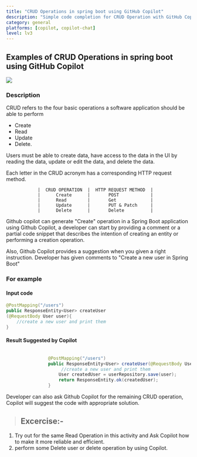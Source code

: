 ```yaml
---
title: "CRUD Operations in spring boot using GitHub Copilot"
description: "Simple code completion for CRUD Operation with GitHub Copilot"
category: general
platforms: [copilot, copilot-chat]
level: lv3
---
```


## Examples of CRUD Operations in spring boot using GitHub Copilot
[<img src="https://img.shields.io/badge/Lv3-Mature_Best_Practice-brightgreen">](https://github.com/orgs/AI-Native-Development/projects/1/)

### Description
CRUD refers to the four basic operations a software application should be able to perform 
 - Create
 - Read 
 - Update 
 - Delete.

 Users must be able to create data, have access to the data in the UI by reading the data, update or edit the data, and delete the data.

 Each letter in the CRUD acronym has a corresponding HTTP request method.

                |  CRUD OPERATION  |  HTTP REQUEST METHOD  |
                |      Create      |       POST            |
                |      Read        |       Get             |
                |      Update      |       PUT & Patch     |
                |      Delete      |       Delete          |

Github copilot can generate "Create" operation in a Spring Boot application using Github Copilot, a developer can start by providing a comment or a partial code snippet that describes the intention of creating an entity or performing a creation operation. 

Also, Github Copilot provides a suggestion when you given a right instruction.
Developer has given comments to "Create a new user in Spring Boot"

### For example

#### Input code

```java
@PostMapping("/users")
public ResponseEntity<User> createUser
(@RequestBody User user){
    //create a new user and print them
}
```

#### Result Suggested by Copilot
```java
               
                @PostMapping("/users")
                public ResponseEntity<User> createUser(@RequestBody User user) {
                     //create a new user and print them
                    User createdUser = userRepository.save(user);
                    return ResponseEntity.ok(createdUser);
                }
```
Developer can also ask Github Copilot for the remaining CRUD operation, Copilot will suggest the code with appropriate solution.

>## Excercise:-
1. Try out for the same Read Operation in this activity and Ask Copilot how to make it more reliable and efficient.
2. perform some Delete user or delete operation by using Copilot.
